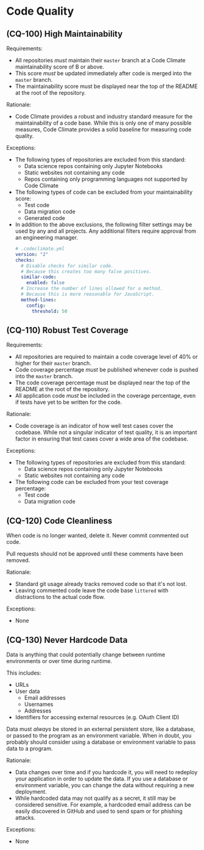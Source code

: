 # Code Quality

## (CQ-100) High Maintainability

Requirements:

- All repositories *must* maintain their `master` branch at a Code Climate maintainability
  score of B or above.
- This score *must* be updated immediately after code is merged into the `master`
  branch.
- The maintainability score must be displayed near the top of the README at the
  root of the repository.

Rationale:

- Code Climate provides a robust and industry standard measure for the
  maintainability of a code base. While this is only one of many possible
  measures, Code Climate provides a solid baseline for measuring code quality.

Exceptions:

- The following types of repositories are excluded from this standard:
    - Data science repos containing only Jupyter Notebooks
    - Static websites not containing any code
    - Repos containing only programming languages not supported by Code Climate
- The following types of code can be excluded from your maintainability score:
    - Test code
    - Data migration code
    - Generated code
- In addition to the above exclusions, the following filter settings may be used
  by any and all projects. Any additional filters require approval from an engineering
  manager.
  ``` yaml
  # .codeclimate.yml
  version: "2"
  checks:
    # Disable checks for similar code.
    # Because this creates too many false positives.
    similar-code:
      enabled: false
    # Increase the number of lines allowed for a method.
    # Because this is more reasonable for JavaScript.
    method-lines:
      config:
        threshold: 50
  ```

## (CQ-110) Robust Test Coverage

Requirements:

- All repositories are required to maintain a code coverage level of 40%
  or higher for their `master` branch.
- Code coverage percentage *must* be published whenever code is pushed
  into the `master` branch.
- The code coverage percentage must be displayed near the top of the README at the
  root of the repository.
- All application code *must* be included in the coverage percentage, even if tests
  have yet to be written for the code.

Rationale:

- Code coverage is an indicator of how well test cases cover the codebase. While
  not a singular indicator of test quality, it is an important factor in ensuring
  that test cases cover a wide area of the codebase.

Exceptions:

- The following types of repositories are excluded from this standard:
    - Data science repos containing only Jupyter Notebooks
    - Static websites not containing any code
- The following code can be excluded from your test coverage percentage:
    - Test code
    - Data migration code

## (CQ-120) Code Cleanliness

When code is no longer wanted, delete it. Never commit commented out code.

Pull requests should not be approved until these comments have been removed.

Rationale:

- Standard git usage already tracks removed code so that it's not lost.
- Leaving commented code leave the code base `littered` with distractions to
  the actual code flow.

Exceptions:

- None

## (CQ-130) Never Hardcode Data

Data is anything that could potentially change between runtime environments or
over time during runtime.

This includes:

- URLs
- User data
    - Email addresses
    - Usernames
    - Addresses
- Identifiers for accessing external resources (e.g. OAuth Client ID)

Data must _always_ be stored in an external persistent store, like a database, or
passed to the program as an environment variable. When in doubt, you probably should
consider using a database or environment variable to pass data to a program.

Rationale:

- Data changes over time and if you hardcode it, you will need to redeploy your
  application in order to update the data. If you use a database or environment
  variable, you can change the data without requiring a new deployment.
- While hardcoded data may not qualify as a secret, it still may be considered
  sensitive. For example, a hardcoded email address can be easily discovered in
  GitHub and used to send spam or for phishing attacks.

Exceptions:

- None
